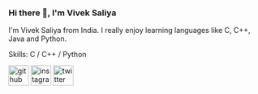 ### Hi there 👋, I'm Vivek Saliya
I'm Vivek Saliya from India. I really enjoy learning languages like C, C++, Java and Python.

Skills: C / C++ / Python

[<img src='https://cdn.jsdelivr.net/npm/simple-icons@3.0.1/icons/github.svg' alt='github' height='40'>](https://github.com/vs2611)  [<img src='https://cdn.jsdelivr.net/npm/simple-icons@3.0.1/icons/instagram.svg' alt='instagram' height='40'>](https://www.instagram.com/vivek.saliya/)  [<img src='https://cdn.jsdelivr.net/npm/simple-icons@3.0.1/icons/twitter.svg' alt='twitter' height='40'>](https://twitter.com/vs_2611)  

